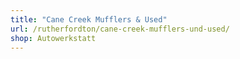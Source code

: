```yaml
---
title: "Cane Creek Mufflers & Used"
url: /rutherfordton/cane-creek-mufflers-und-used/
shop: Autowerkstatt
---
```

